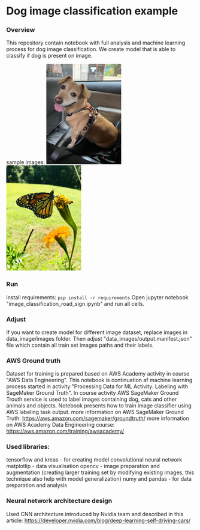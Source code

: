 # Dog image classification example

### Overview
This repository contain notebook with full analysis and machine learning process for dog image classification.
We create model that is able to classify if dog is present on image.

sample images:
<img width="200" src="data_image/images/IMG_0614.jpg" />
<img width="200" src="data_image/images/IMG_0616.jpg" />

### Run
install requirements:
`pip install -r requirements`
Open jupyter notebook "image_classification_road_sign.ipynb" and run all cells.

### Adjust
If you want to create model  for different image dataset, replace images in data_image/images folder.
Then adjust "data_images/output.manifest.json" file which contain all train set images paths and their labels.

### AWS Ground truth
Dataset for training is prepared based on AWS Academy activity in course "AWS Data Engineering".
This notebook is continuation af machine learning process started in activity "Processing Data for ML Activity: Labeling with SageMaker Ground Truth".
In course activity AWS SageMaker Ground Trouth service is used to label images containing dog, cats and other animals and objects.
Notebook presents how to train image classifier using AWS labeling task output.
more information on AWS SageMaker Ground Truth: https://aws.amazon.com/sagemaker/groundtruth/
more information on AWS Academy Data Engineering course: https://aws.amazon.com/training/awsacademy/

### Used libraries:
tensorflow and kreas - for creating model convolutional neural network 
matplotlip - data visualisation
opencv - image preparation and augmentation (creating larger training set by modifying existing images, this technique also help with model generalization)
numy and pandas - for data preparation and analysis

### Neural network architecture design
 Used CNN architecture introduced by Nvidia team and described in this article:
https://developer.nvidia.com/blog/deep-learning-self-driving-cars/


